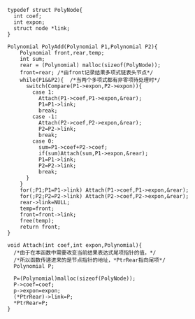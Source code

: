     typedef struct PolyNode{
      int coef;
      int expon;
      struct node *link;
    }

    Polynomial PolyAdd(Polynomial P1,Polynomial P2){
        Polynomial front,rear,temp;
        int sum;
        rear = (Polynomial) malloc(sizeof(PolyNode));
        front=rear; /*由front记录结果多项式链表头节点*/
        while(P1&&P2){  /*当两个多项式都有非零项待处理时*/
          switch(Compare(P1->expon,P2->expon)){
            case 1:
              Attach(P1->coef,P1->expon,&rear);
              P1=P1->link;
              break;
            case -1:
              Attach(P2->coef,P2->expon,&rear);
              P2=P2->link;
              break;
            case 0:
              sum=P1->coef+P2->coef;
              if(sum)Attach(sum,P1->expon,&rear);
              P1=P1->link;
              P2=P2->link;
              break;
          }
        }
        for(;P1;P1=P1->link) Attach(P1->coef,P1->expon,&rear);
        for(;P2;P2=P2->link) Attach(P2->coef,P2->expon,&rear);
        rear->link=NULL;
        temp=front;
        front=front->link;
        free(temp);
        return front;
    }

    void Attach(int coef,int expon,Polynomial){
      /*由于在本函数中需要改变当前结果表达式尾项指针的值，*/
      /*所以函数传递进来的是节点指针的地址，*PtrRear指向尾项*/
      Polynomial P;

      P=(Polynomial)malloc(sizeof(PolyNode));
      P->coef=coef;
      p->expon=expon;
      (*PtrRear)->link=P;
      *PtrRear=P;
    }
